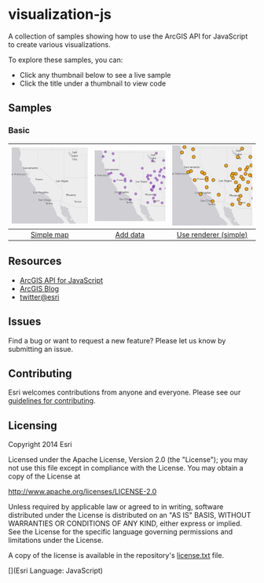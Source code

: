 # visualization-js

A collection of samples showing how to use the ArcGIS API for JavaScript to create various visualizations.

To explore these samples, you can:
* Click any thumbnail below to see a live sample
* Click the title under a thumbnail to view code

## Samples

### Basic

|[![](basic_simple_map/thumbnail.png)](https://esri.github.io/visualization-js/basic_simple_map)|[![](basic_add_data/thumbnail.png)](https://esri.github.io/visualization-js/basic_add_data)|[![](basic_use_renderer/thumbnail.png)](https://esri.github.io/visualization-js/basic_use_renderer)|
|:-:|:-:|:-:|
|[Simple map](basic_simple_map)|[Add data](basic_add_data)|[Use renderer (simple)](basic_use_renderer)|

## Resources

* [ArcGIS API for JavaScript](https://developers.arcgis.com/javascript/)
* [ArcGIS Blog](http://blogs.esri.com/esri/arcgis/)
* [twitter@esri](http://twitter.com/esri)

## Issues

Find a bug or want to request a new feature?  Please let us know by submitting an issue.

## Contributing

Esri welcomes contributions from anyone and everyone. Please see our [guidelines for contributing](https://github.com/esri/contributing).

## Licensing
Copyright 2014 Esri

Licensed under the Apache License, Version 2.0 (the "License");
you may not use this file except in compliance with the License.
You may obtain a copy of the License at

   http://www.apache.org/licenses/LICENSE-2.0

Unless required by applicable law or agreed to in writing, software
distributed under the License is distributed on an "AS IS" BASIS,
WITHOUT WARRANTIES OR CONDITIONS OF ANY KIND, either express or implied.
See the License for the specific language governing permissions and
limitations under the License.

A copy of the license is available in the repository's [license.txt](license.txt) file.

[](Esri Language: JavaScript)​
